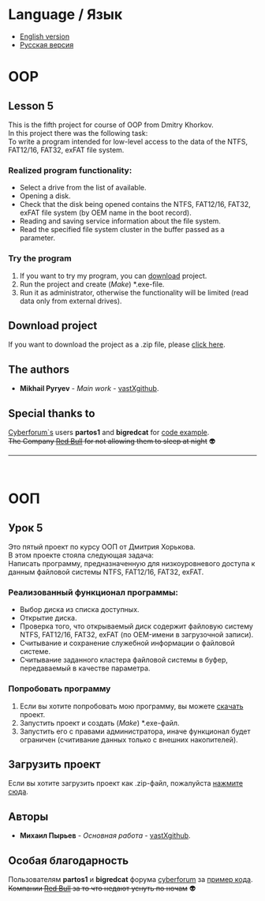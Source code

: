 # Language / Язык
* [English version](https://github.com/vastXgithub/OOP_lesson_5/blob/master/README.md#oop)
* [Русская версия](https://github.com/vastXgithub/OOP_lesson_5/blob/master/README.md#%D0%BE%D0%BE%D0%BF)
# OOP
## Lesson 5
This is the fifth project for course of OOP from Dmitry Khorkov. <br /> In this project there was the following task: <br /> To write a program intended for low-level access to the data of the NTFS, FAT12/16, FAT32, exFAT file system.
### Realized program functionality:
* Select a drive from the list of available.
* Opening a disk.
* Check that the disk being opened contains the NTFS, FAT12/16, FAT32, exFAT file system (by OEM name in the boot record).
* Reading and saving service information about the file system.
* Read the specified file system cluster in the buffer passed as a parameter.
### Try the program
1. If you want to try my program, you can [download](https://github.com/vastXgithub/OOP_lesson_5/archive/master.zip) project.
2. Run the project and create (*Make*) \*.exe-file.
3. Run it as administrator, otherwise the functionality will be limited (read data only from external drives).
## Download project
If you want to download the project as a .zip file, please [click here](https://github.com/vastXgithub/OOP_lesson_5/archive/master.zip).
## The authors
* **Mikhail Pyryev** - *Main work* - [vastXgithub](https://github.com/vastXgithub).
## Special thanks to
[Cyberforum\`s](http://www.cyberforum.ru) users **partos1** and **bigredcat** for [code example](http://www.cyberforum.ru/visual-cpp/thread249628.html).<br />
~~The Company [Red Bull](https://www.redbull.com/) for not allowing them to sleep at night~~ 👽

---

<br />

# ООП
## Урок 5
Это пятый проект по курсу ООП от Дмитрия Хорькова.<br />В этом проекте стояла следующая задача:<br />Написать программу, предназначенную для низкоуровневого доступа к данным файловой системы NTFS, FAT12/16, FAT32, exFAT.
### Реализованный функционал программы:
* Выбор диска из списка доступных.
* Открытие диска.
* Проверка того, что открываемый диск содержит файловую систему NTFS, FAT12/16, FAT32, exFAT (по OEM-имени в загрузочной записи).
* Считывание и сохранение служебной информации о файловой системе.
* Считывание заданного кластера файловой системы в буфер, передаваемый в качестве параметра.
### Попробовать программу
1. Если вы хотите попробовать мою программу, вы можете [скачать](https://github.com/vastXgithub/OOP_lesson_5/archive/master.zip) проект.
2. Запустить проект и создать (*Make*) \*.exe-файл.
3. Запустить его с правами администратора, иначе функционал будет ограничен (считивание данных только с внешних накопителей).
## Загрузить проект
Если вы хотите загрузить проект как .zip-файл, пожалуйста [нажмите сюда](https://github.com/vastXgithub/OOP_lesson_5/archive/master.zip).
## Авторы
* **Михаил Пырьев** - *Основная работа* - [vastXgithub](https://github.com/vastXgithub).
## Особая благодарность
Пользователям **partos1** и **bigredcat** форума [cyberforum](http://www.cyberforum.ru) за [пример кода](http://www.cyberforum.ru/visual-cpp/thread249628.html).<br />
~~Компании [Red Bull](https://www.redbull.com/ru-ru/) за то что недают уснуть по ночам~~ 👽

